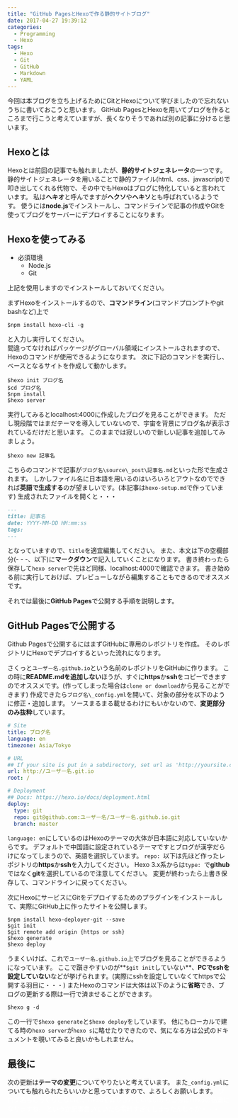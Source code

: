 ```yaml
---
title: "GitHub PagesとHexoで作る静的サイトブログ"
date: 2017-04-27 19:39:12
categories:
  - Programming
  - Hexo
tags:
  - Hexo
  - Git
  - GitHub
  - Markdown
  - YAML
---
```


今回は本ブログを立ち上げるためにGitとHexoについて学びましたので忘れないうちに書いておこうと思います。
GitHub PagesとHexoを用いてブログを作るところまで行こうと考えていますが、長くなりそうであれば別の記事に分けると思います。

## Hexoとは
Hexoとは前回の記事でも触れましたが、**静的サイトジェネレータ**の一つです。
静的サイトジェネレータを用いることで静的ファイル(html、css、javascript)で叩き出してくれる代物で、その中でもHexoはブログに特化していると言われています。
私は**ヘキオ**と呼んでますが**ヘクソ**や**ヘキソ**とも呼ばれているようです。
使うには**node.js**でインストールし、コマンドラインで記事の作成やGitを使ってブログをサーバーにデプロイすることになります。

## Hexoを使ってみる
- 必須環境  
    - Node.js
    - Git

上記を使用しますのでインストールしておいてください。

まずHexoをインストールするので、**コマンドライン**(コマンドプロンプトやgit bashなど)上で

```
$npm install hexo-cli -g
```

と入力し実行してください。  
間違ってなければパッケージがグローバル領域にインストールされますので、Hexoのコマンドが使用できるようになります。
次に下記のコマンドを実行し、ベースとなるサイトを作成して動かします。

```
$hexo init ブログ名
$cd ブログ名
$npm install
$hexo server
```

実行してみるとlocalhost:4000に作成したブログを見ることができます。
ただし現段階ではまだテーマを導入していないので、宇宙を背景にブログ名が表示されているだけだと思います。
このままでは寂しいので新しい記事を追加してみましょう。

```
$hexo new 記事名
```

こちらのコマンドで記事が`ブログ名\source\_post\記事名.md`といった形で生成されます。
しかしファイル名に日本語を用いるのはいろいろとアウトなのでできれば**英語で生成する**のが望ましいです。(本記事は`hexo-setup.md`で作っています)
生成されたファイルを開くと・・・

```markdown:記事名.md
---
title: 記事名
date: YYYY-MM-DD HH:mm:ss
tags:
---
```

となっていますので、`title`を適宜編集してください。
また、本文は下の空欄部分(- - -、以下)に**マークダウン**で記入していくことになります。
書き終わったら保存して`hexo server`で先ほど同様、localhost:4000で確認できます。
書き始める前に実行しておけば、プレビューしながら編集することもできるのでオススメです。

それでは最後に**GitHub Pages**で公開する手順を説明します。

## GitHub Pagesで公開する
Github Pagesで公開するにはまずGitHubに専用のレポジトリを作成。
そのレポジトリにHexoでデプロイするといった流れになります。

さくっと`ユーザー名.github.io`という名前のレポジトリをGitHubに作ります。
この時に**README.mdを追加しない**ほうが、すぐに**https**か**ssh**をコピーできますのでオススメです。(作ってしまった場合は`clone or download`から見ることができます)
作成できたら`ブログ名\_config.yml`を開いて、対象の部分を以下のように修正・追加します。
ソースまるまる載せるわけにもいかないので、**変更部分のみ抜粋**しています。

```yml:_config.yml
# Site
title: ブログ名
language: en
timezone: Asia/Tokyo

# URL
## If your site is put in a subdirectory, set url as 'http://yoursite.com/child' and root as '/child/'
url: http://ユーザー名.git.io
root: /

# Deployment
## Docs: https://hexo.io/docs/deployment.html
deploy:
  type: git
  repo: git@github.com:ユーザー名/ユーザー名.github.io.git
  branch: master
```

`language: en`にしているのはHexoのテーマの大体が日本語に対応していないからです。
デフォルトで中国語に設定されているテーマですとブログが漢字だらけになってしまうので、英語を選択しています。
`repo: `以下は先ほど作ったレポジトリの**https**か**ssh**を入力してください。
Hexo 3.x系からは`type: `で**github**ではなく**git**を選択しているので注意してください。
変更が終わったら上書き保存して、コマンドラインに戻ってください。

次にHexoにサービスにGitをデプロイするためのプラグインをインストールして、実際にGitHub上に作ったサイトを公開します。

```
$npm install hexo-deployer-git --save
$git init
$git remote add origin {https or ssh}
$hexo generate
$hexo deploy
```

うまくいけば、これで`ユーザー名.github.io`上でブログを見ることができるようになっています。
ここで躓きやすいのが**`$git init`していない**、**PCでsshを設定していない**などが挙げられます。(実際にsshを設定していなくてhttpsで公開する羽目に・・・)
またHexoのコマンドは大体は以下のように**省略**でき、ブログの更新する際は一行で済ませることができます。

```
$hexo g -d
```

この一行で`$hexo generate`と`$hexo deploy`をしています。
他にもローカルで建てる時の`hexo server`が`hexo s`に略せたりできたので、気になる方は公式のドキュメントを覗いてみると良いかもしれません。

## 最後に
次の更新は**テーマの変更**についてやりたいと考えています。
また`_config.yml`についても触れられたらいいかと思っていますので、よろしくお願いします。
<font color="White">ブログ名もしっくりこないし、Hexoを弄りきれていないから当分はHexoの話題になりますね。</font>
<font color="White">というか記事書いていたら零時すぎてしまったんじゃが・・・</font>

